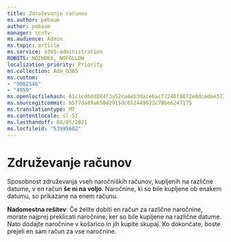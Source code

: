 ```yaml
---
title: Združevanje računov
ms.author: pebaum
author: pebaum
manager: scotv
ms.audience: Admin
ms.topic: article
ms.service: o365-administration
ROBOTS: NOINDEX, NOFOLLOW
localization_priority: Priority
ms.collection: Adm_O365
ms.custom:
- "9002546"
- "4959"
ms.openlocfilehash: 61c1cd6dd884f3a52ca4eb3dace6acf7240f8072e0dcedee373097129dbfce57
ms.sourcegitcommit: b5f7da89a650d2915dc652449623c78be6247175
ms.translationtype: MT
ms.contentlocale: sl-SI
ms.lasthandoff: 08/05/2021
ms.locfileid: "53995602"
---
```

# <a name="combine-invoices"></a>Združevanje računov

Sposobnost združevanja vseh naročniških računov, kupljenih na različne datume, v en račun **še ni na voljo**. Naročnine, ki so bile kupljene ob enakem datumu, so prikazane na enem računu.

**Nadomestna rešitev**: Če želite dobiti en račun za različne naročnine, morate najprej preklicati naročnine, ker so bile kupljene na različne datume. Nato dodajte naročnine v košarico in jih kupite skupaj. Ko dokončate, boste prejeli en sam račun za vse naročnine.
